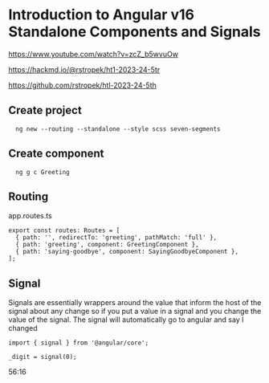 # Introduction to Angular v16 Standalone Components and Signals

https://www.youtube.com/watch?v=zcZ_b5wvuOw

https://hackmd.io/@rstropek/ht1-2023-24-5tr

https://github.com/rstropek/htl-2023-24-5th


## Create project
```
  ng new --routing --standalone --style scss seven-segments
```

## Create component
```
  ng g c Greeting
```

## Routing
app.routes.ts
```
export const routes: Routes = [
  { path: '', redirectTo: 'greeting', pathMatch: 'full' },
  { path: 'greeting', component: GreetingComponent },
  { path: 'saying-goodbye', component: SayingGoodbyeComponent },
];
```

## Signal
Signals are essentially wrappers around the value that inform the host of the signal about
any change so if you put a value in a signal and you change the value of the signal. The signal will automatically go to angular and say I changed
```
import { signal } from '@angular/core';

_digit = signal(0);
```
56:16
